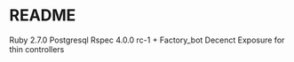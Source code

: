 # README

Ruby 2.7.0
Postgresql
Rspec 4.0.0 rc-1 + Factory_bot
Decenct Exposure for thin controllers 

